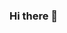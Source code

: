 ### Hi there 👋
<!--
**johnshivers3/johnshivers3** is a ✨ _special_ ✨ repository because its `README.md` (this file) appears on your GitHub profile.

Here are some ideas to get you started:

- 🔭 I’m currently working on ...
- 🌱 I’m currently learning ...
- 👯 I’m looking to collaborate on ...
- 🤔 I’m looking for help with ...
- 💬 Ask me about ...
- 📫 How to reach me: ...
- 😄 Pronouns: ...
- ⚡ Fun fact: ...
# Projects

  <h1>Knews</h1>
  <div>
    <a href='https://github.com/johnshivers3/knews'>
      Repository
    </a>
    <a href='https://knews-app.herokuapp.com/'
      rel='noopener noreferrer'
      target="_blank"
      >
      Live Site
    </a>
    <img alt='project-capture' src="https://gh-profile-readme.s3.amazonaws.com/knews.png" height='200px' >
      <span style="display:block">

## Technologies
  React![icons8-react-100](https://user-images.githubusercontent.com/77175831/128655462-ae9673cb-67d2-4df3-bc52-2c43b6419834.png?v=4&s=50) 
  PostgreSQL![icons8-postgresql-100](https://user-images.githubusercontent.com/77175831/128655482-b4743976-babd-4fc9-a2a3-8d2ef6c616d6.png?v=4&s=50) 
  Flask ![icons8-flask-100 (2)](https://user-images.githubusercontent.com/77175831/128655684-3e655dc3-becd-4a56-9576-30fc8e5fdf8f.png?v=4&s=50) 
  Python ![icons8-python-100](https://user-images.githubusercontent.com/77175831/128655745-4e1ea395-cc70-4a82-a959-bd067d4950e6.png?v=4&s=50) 
  JavaScript![icons8-javascript-100](https://user-images.githubusercontent.com/77175831/128655574-0026d8d0-3550-4bc0-b322-eea219812c3c.png?v=4&s=50)

## Motivations

  - Knews App was born out of my desire to only see good news when I open a news app.
  - Building a tool that uses open source data to find solutions has been a challenge I've been exctied to take on.

      </span>

    </div>

    <h1>PigOut</h1>
  <div>
    <a href='https://github.com/johnshivers3/PigOut'>
      Repository
    </a>
    <a href='https://pigout.herokuapp.com/'
      rel='noopener noreferrer'
      target="_blank"
      >
      Live Site
    </a>
    <img alt='project-capture' src="https://gh-profile-readme.s3.amazonaws.com/pigout.png" height='200px' >
      <span style="display:block">

## Technologies
  React![icons8-react-100](https://user-images.githubusercontent.com/77175831/128655462-ae9673cb-67d2-4df3-bc52-2c43b6419834.png?v=4&s=50) 
  PostgreSQL![icons8-postgresql-100](https://user-images.githubusercontent.com/77175831/128655482-b4743976-babd-4fc9-a2a3-8d2ef6c616d6.png?v=4&s=50) 
  Flask ![icons8-flask-100 (2)](https://user-images.githubusercontent.com/77175831/128655684-3e655dc3-becd-4a56-9576-30fc8e5fdf8f.png?v=4&s=50) 
  Python ![icons8-python-100](https://user-images.githubusercontent.com/77175831/128655745-4e1ea395-cc70-4a82-a959-bd067d4950e6.png?v=4&s=50) 
  JavaScript![icons8-javascript-100](https://user-images.githubusercontent.com/77175831/128655574-0026d8d0-3550-4bc0-b322-eea219812c3c.png?v=4&s=50)

## Motivations

  - Knews App was born out of my desire to only see good news when I open a news app.
  - Building a tool that uses open source data to find solutions has been a challenge I've been exctied to take on.

      </span>
</div>

  <h2>PBrain</h2>
<div>
  <a href='https://github.com/rzh150030/group_project_2_Brainscape_clone'>
    Repository
  </a>
  <a href='https://pbrain.herokuapp.com/'
    rel='noopener noreferrer'
    target="_blank"
    >
    Live Site
  </a>
  <img alt='project-capture' src="https://gh-profile-readme.s3.amazonaws.com/pbrain.png" height='200px' >
      <span style="display:block">

## Technologies
  React![icons8-react-100](https://user-images.githubusercontent.com/77175831/128655462-ae9673cb-67d2-4df3-bc52-2c43b6419834.png?v=4&s=50) 
  PostgreSQL![icons8-postgresql-100](https://user-images.githubusercontent.com/77175831/128655482-b4743976-babd-4fc9-a2a3-8d2ef6c616d6.png?v=4&s=50) 
  Flask ![icons8-flask-100 (2)](https://user-images.githubusercontent.com/77175831/128655684-3e655dc3-becd-4a56-9576-30fc8e5fdf8f.png?v=4&s=50) 
  Python ![icons8-python-100](https://user-images.githubusercontent.com/77175831/128655745-4e1ea395-cc70-4a82-a959-bd067d4950e6.png?v=4&s=50) 
  JavaScript![icons8-javascript-100](https://user-images.githubusercontent.com/77175831/128655574-0026d8d0-3550-4bc0-b322-eea219812c3c.png?v=4&s=50)

## Motivations

  - Knews App was born out of my desire to only see good news when I open a news app.
  - Building a tool that uses open source data to find solutions has been a challenge I've been exctied to take on.

      </span>
</div>

  <h2>GoodFilms</h2>
<div>
  <a href="https://github.com/johnshivers3/good-films-clone">
    Repository
  </a>
  <a href='https://goodfilms.herokuapp.com/'
    rel='noopener noreferrer'
    target="_blank"
    >
    Live Site
  </a>
  <img alt='project-capture' src="https://gh-profile-readme.s3.amazonaws.com/goodfilms.png" height='200px' >
      <span style="display:block">

## Technologies
  React![icons8-react-100](https://user-images.githubusercontent.com/77175831/128655462-ae9673cb-67d2-4df3-bc52-2c43b6419834.png?v=4&s=50) 
  PostgreSQL![icons8-postgresql-100](https://user-images.githubusercontent.com/77175831/128655482-b4743976-babd-4fc9-a2a3-8d2ef6c616d6.png?v=4&s=50) 
  Flask ![icons8-flask-100 (2)](https://user-images.githubusercontent.com/77175831/128655684-3e655dc3-becd-4a56-9576-30fc8e5fdf8f.png?v=4&s=50) 
  Python ![icons8-python-100](https://user-images.githubusercontent.com/77175831/128655745-4e1ea395-cc70-4a82-a959-bd067d4950e6.png?v=4&s=50) 
  JavaScript![icons8-javascript-100](https://user-images.githubusercontent.com/77175831/128655574-0026d8d0-3550-4bc0-b322-eea219812c3c.png?v=4&s=50)

## Motivations

  - Knews App was born out of my desire to only see good news when I open a news app.
  - Building a tool that uses open source data to find solutions has been a challenge I've been exctied to take on.

      </span>
</div>

  -->
